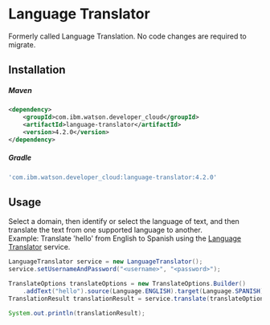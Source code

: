 # Language Translator
Formerly called Language Translation. No code changes are required to migrate.

## Installation

##### Maven
```xml
<dependency>
	<groupId>com.ibm.watson.developer_cloud</groupId>
	<artifactId>language-translator</artifactId>
	<version>4.2.0</version>
</dependency>
```

##### Gradle
```gradle
'com.ibm.watson.developer_cloud:language-translator:4.2.0'
```

## Usage
Select a domain, then identify or select the language of text, and then translate the text from one supported language to another.  
Example: Translate 'hello' from English to Spanish using the [Language Translator][language_translator] service.

```java
LanguageTranslator service = new LanguageTranslator();
service.setUsernameAndPassword("<username>", "<password>");

TranslateOptions translateOptions = new TranslateOptions.Builder()
    .addText("hello").source(Language.ENGLISH).target(Language.SPANISH).build();
TranslationResult translationResult = service.translate(translateOptions).execute();

System.out.println(translationResult);
```

[language_translator]: http://www.ibm.com/watson/developercloud/doc/language-translator/index.html
